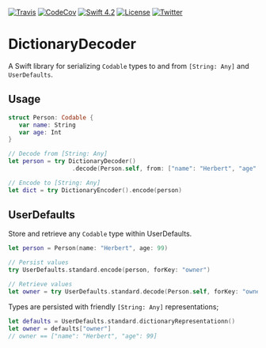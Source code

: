 [![Travis](https://img.shields.io/travis/swhitty/DictionaryDecoder.svg)](https://travis-ci.org/swhitty/DictionaryDecoder)
[![CodeCov](https://codecov.io/gh/swhitty/DictionaryDecoder/branch/master/graphs/badge.svg)](https://codecov.io/gh/swhitty/DictionaryDecoder/branch/master)
[![Swift 4.2](https://img.shields.io/badge/swift-4.2-red.svg?style=flat)](https://developer.apple.com/swift)
[![License](https://img.shields.io/badge/license-MIT-lightgrey.svg)](https://opensource.org/licenses/MIT)
[![Twitter](https://img.shields.io/badge/twitter-@simonwhitty-blue.svg)](http://twitter.com/simonwhitty)

# DictionaryDecoder
A Swift library for serializing `Codable` types to and from `[String: Any]` and `UserDefaults`.

## Usage
```swift
struct Person: Codable {
   var name: String
   var age: Int
}

// Decode from [String: Any]
let person = try DictionaryDecoder()
                  .decode(Person.self, from: ["name": "Herbert", "age": 99])

// Encode to [String: Any]
let dict = try DictionaryEncoder().encode(person)
```

## UserDefaults
Store and retrieve any `Codable` type within UserDefaults.
```swift
let person = Person(name: "Herbert", age: 99)

// Persist values
try UserDefaults.standard.encode(person, forKey: "owner")

// Retrieve values
let owner = try UserDefaults.standard.decode(Person.self, forKey: "owner")
```

Types are persisted with friendly `[String: Any]` representations;

```swift
let defaults = UserDefaults.standard.dictionaryRepresentationn()
let owner = defaults["owner"]
// owner == ["name": "Herbert", "age": 99]
```